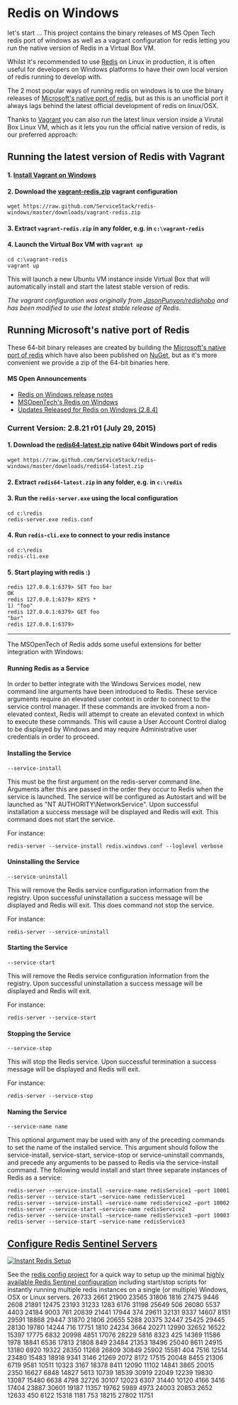 Redis on Windows
================
let's start ...
This project contains the binary releases of MS Open Tech redis port of windows as well as a vagrant configuration for redis letting you run the native version of Redis in a Virtual Box VM.

Whilst it's recommended to use [Redis](http://redis.io) on Linux in production, it is often useful for developers on Windows platforms to have their own local version of redis running to develop with. 

The 2 most popular ways of running redis on windows is to use the binary releases of [Microsoft's native port of redis](https://github.com/msopentech/redis), but as this is an unofficial port it always lags behind the latest official development of redis on linux/OSX. 

Thanks to [Vagrant](http://www.vagrantup.com/) you can also run the latest linux version inside a Virutal Box Linux VM, which as it lets you run the official native version of redis, is our preferred approach:

## Running the latest version of Redis with Vagrant

#### 1. [Install Vagrant on Windows](http://docs.vagrantup.com/v2/getting-started/)

#### 2. Download the [vagrant-redis.zip](https://raw.github.com/ServiceStack/redis-windows/master/downloads/vagrant-redis.zip) vagrant configuration

    wget https://raw.github.com/ServiceStack/redis-windows/master/downloads/vagrant-redis.zip

#### 3. Extract `vagrant-redis.zip` in any folder, e.g. in `c:\vagrant-redis`

#### 4. Launch the Virtual Box VM with `vagrant up`

    cd c:\vagrant-redis
    vagrant up

This will launch a new Ubuntu VM instance inside Virtual Box that will automatically install and start the latest stable version of redis.

_The vagrant configuration was originally from [JasonPunyon/redishobo](https://github.com/JasonPunyon/redishobo) and has been modified to use the latest stable release of Redis._

## Running Microsoft's native port of Redis

These 64-bit binary releases are created by building the [Microsoft's native port of redis](https://github.com/msopentech/redis) which have also been published on [NuGet](http://www.nuget.org/packages/redis-64), but as it's more convenient we provide a zip of the 64-bit binaries here.

#### MS Open Announcements

  - [Redis on Windows release notes](https://raw.githubusercontent.com/MSOpenTech/redis/2.8/Redis%20on%20Windows%20Release%20Notes.md)
  - [MSOpenTech's Redis on Windows](https://github.com/ServiceStack/redis-windows/blob/master/docs/msopentech-redis-on-windows.md)
  - [Updates Released for Redis on Windows (2.8.4)](http://msopentech.com/blog/2014/03/24/updates-released-redis-windows/)

### Current Version: 2.8.21 r01 (July 29, 2015)

#### 1. Download the [redis64-latest.zip](https://github.com/ServiceStack/redis-windows/raw/master/downloads/redis-latest.zip) native 64bit Windows port of redis

    wget https://raw.github.com/ServiceStack/redis-windows/master/downloads/redis64-latest.zip

#### 2. Extract `redis64-latest.zip` in any folder, e.g. in `c:\redis`

#### 3. Run the `redis-server.exe` using the local configuration

    cd c:\redis
    redis-server.exe redis.conf

#### 4. Run `redis-cli.exe` to connect to your redis instance

    cd c:\redis
    redis-cli.exe

#### 5. Start playing with redis :)

    redis 127.0.0.1:6379> SET foo bar
    OK
    redis 127.0.0.1:6379> KEYS *
    1) "foo"
    redis 127.0.0.1:6379> GET foo
    "bar"
    redis 127.0.0.1:6379>

------

The MSOpenTech of Redis adds some useful extensions for better integration with Windows:

#### Running Redis as a Service

In order to better integrate with the Windows Services model, new command line arguments have been introduced to Redis. These service arguments require an elevated user context in order to connect to the service control manager. If these commands are invoked from a non-elevated context, Redis will attempt to create an elevated context in which to execute these commands. This will cause a User Account Control dialog to be displayed by Windows and may require Administrative user credentials in order to proceed.

#### Installing the Service

    --service-install

This must be the first argument on the redis-server command line. Arguments after this are passed in the order they occur to Redis when the service is launched. The service will be configured as Autostart and will be launched as "NT AUTHORITY\NetworkService". Upon successful installation a success message will be displayed and Redis will exit.
This command does not start the service.

For instance:

    redis-server --service-install redis.windows.conf --loglevel verbose

#### Uninstalling the Service

    --service-uninstall

This will remove the Redis service configuration information from the registry. Upon successful uninstallation a success message will be displayed and Redis will exit.
This does command not stop the service.  

For instance:

    redis-server --service-uninstall

#### Starting the Service

    --service-start

This will remove the Redis service configuration information from the registry. Upon successful uninstallation a success message will be displayed and Redis will exit.

For instance:  

    redis-server --service-start

#### Stopping the Service

    --service-stop

This will stop the Redis service. Upon successful termination a success message will be displayed and Redis will exit.

For instance:

    redis-server --service-stop

#### Naming the Service

    --service-name name

This optional argument may be used with any of the preceding commands to set the name of the installed service. This argument should follow the service-install, service-start, service-stop or service-uninstall commands, and precede any arguments to be passed to Redis via the service-install command. 
The following would install and start three separate instances of Redis as a service:

    redis-server --service-install –service-name redisService1 –port 10001
    redis-server --service-start –service-name redisService1
    redis-server --service-install –service-name redisService2 –port 10002
    redis-server --service-start –service-name redisService2
    redis-server --service-install –service-name redisService3 –port 10003
    redis-server --service-start –service-name redisService3

## [Configure Redis Sentinel Servers](https://github.com/ServiceStack/redis-config)

[![Instant Redis Setup](https://raw.githubusercontent.com/ServiceStack/Assets/master/img/redis/instant-sentinel-setup.png)](https://github.com/ServiceStack/redis-config)

See the
[redis config project](https://github.com/ServiceStack/redis-config) for a quick way to setup up 
the minimal 
[highly available Redis Sentinel configuration](https://github.com/ServiceStack/redis-config/blob/master/README.md#3x-sentinels-monitoring-1x-master-and-2x-slaves)
including start/stop scripts for instantly running multiple redis instances on a single (or multiple) 
Windows, OSX or Linux servers. 
26733
2661
21900
23565
31806
1816
27475
9446
2608
21891
12475
23193
31233
1283
6176
31198
25649
506
26080
5537
4403
24184
9003
761
20839
21441
17944
374
29611
32131
9337
14607
8151
29591
18868
29447
31870
21806
20655
5288
20375
32447
25425
29445
28130
19780
14244
716
17751
1810
24234
3664
20271
12990
32652
16522
15397
17775
6832
20998
4851
17076
28229
5816
8323
425
14369
11586
1978
18841
6536
17813
21808
849
23484
21353
18496
25040
8611
24915
13180
6920
19322
28350
11268
26809
30849
25902
15581
404
7516
12514
23480
15483
18918
9341
3146
21269
2072
8172
17515
20048
8455
21306
6719
9581
10511
10323
3167
18378
8411
12090
11102
14841
3865
20015
2350
16627
6848
14827
5613
10739
18539
30919
22049
12239
19830
13087
15480
6638
4798
32726
30107
12023
6307
31440
10120
4166
3416
17404
23887
30601
19187
11357
19762
5989
4973
24003
20853
2652
12633
450
6122
15318
1181
753
18215
27802
11751
